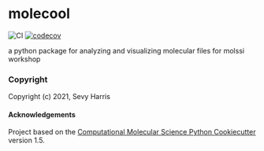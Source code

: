 molecool
==============================
[//]: # (Badges)
![CI](https://github.com/sevyharris/molssi_best_practices/workflows/CI/badge.svg)
[![codecov](https://codecov.io/gh/sevyharris/molecool/branch/master/graph/badge.svg)](https://codecov.io/gh/sevyharris/molecool/branch/master)


a python package for analyzing and visualizing molecular files for molssi workshop

### Copyright

Copyright (c) 2021, Sevy Harris


#### Acknowledgements
 
Project based on the 
[Computational Molecular Science Python Cookiecutter](https://github.com/molssi/cookiecutter-cms) version 1.5.
